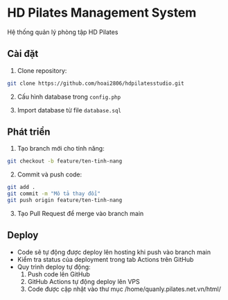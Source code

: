 # HD Pilates Management System

Hệ thống quản lý phòng tập HD Pilates

## Cài đặt

1. Clone repository:
```bash
git clone https://github.com/hoai2806/hdpilatesstudio.git
```

2. Cấu hình database trong `config.php`

3. Import database từ file `database.sql`

## Phát triển

1. Tạo branch mới cho tính năng:
```bash
git checkout -b feature/ten-tinh-nang
```

2. Commit và push code:
```bash
git add .
git commit -m "Mô tả thay đổi"
git push origin feature/ten-tinh-nang
```

3. Tạo Pull Request để merge vào branch main

## Deploy

- Code sẽ tự động được deploy lên hosting khi push vào branch main
- Kiểm tra status của deployment trong tab Actions trên GitHub
- Quy trình deploy tự động:
  1. Push code lên GitHub
  2. GitHub Actions tự động deploy lên VPS
  3. Code được cập nhật vào thư mục /home/quanly.pilates.net.vn/html/

